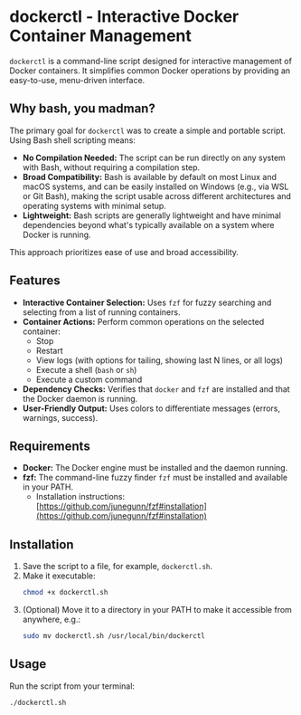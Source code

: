 # dockerctl - Interactive Docker Container Management

`dockerctl` is a command-line script designed for interactive management of Docker containers. It simplifies common Docker operations by providing an easy-to-use, menu-driven interface.

## Why bash, you madman?

The primary goal for `dockerctl` was to create a simple and portable script. Using Bash shell scripting means:
* **No Compilation Needed:** The script can be run directly on any system with Bash, without requiring a compilation step.
* **Broad Compatibility:** Bash is available by default on most Linux and macOS systems, and can be easily installed on Windows (e.g., via WSL or Git Bash), making the script usable across different architectures and operating systems with minimal setup.
* **Lightweight:** Bash scripts are generally lightweight and have minimal dependencies beyond what's typically available on a system where Docker is running.

This approach prioritizes ease of use and broad accessibility.

## Features

* **Interactive Container Selection:** Uses `fzf` for fuzzy searching and selecting from a list of running containers.
* **Container Actions:** Perform common operations on the selected container:
    * Stop
    * Restart
    * View logs (with options for tailing, showing last N lines, or all logs)
    * Execute a shell (`bash` or `sh`)
    * Execute a custom command
* **Dependency Checks:** Verifies that `docker` and `fzf` are installed and that the Docker daemon is running.
* **User-Friendly Output:** Uses colors to differentiate messages (errors, warnings, success).

## Requirements

* **Docker:** The Docker engine must be installed and the daemon running.
* **fzf:** The command-line fuzzy finder `fzf` must be installed and available in your PATH.
    * Installation instructions: [https://github.com/junegunn/fzf#installation](https://github.com/junegunn/fzf#installation)

## Installation

1.  Save the script to a file, for example, `dockerctl.sh`.
2.  Make it executable:
    ```bash
    chmod +x dockerctl.sh
    ```
3.  (Optional) Move it to a directory in your PATH to make it accessible from anywhere, e.g.:
    ```bash
    sudo mv dockerctl.sh /usr/local/bin/dockerctl
    ```

## Usage

Run the script from your terminal:

```bash
./dockerctl.sh
